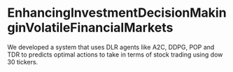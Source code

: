 # EnhancingInvestmentDecisionMakinginVolatileFinancialMarkets
We developed a system that uses DLR agents like A2C, DDPG, POP and TDR to predicts optimal actions to take in terms of stock trading using dow 30 tickers.

